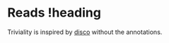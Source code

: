 # Reads !heading

Triviality is inspired by [disco](https://github.com/bitExpert/disco) without the annotations.
